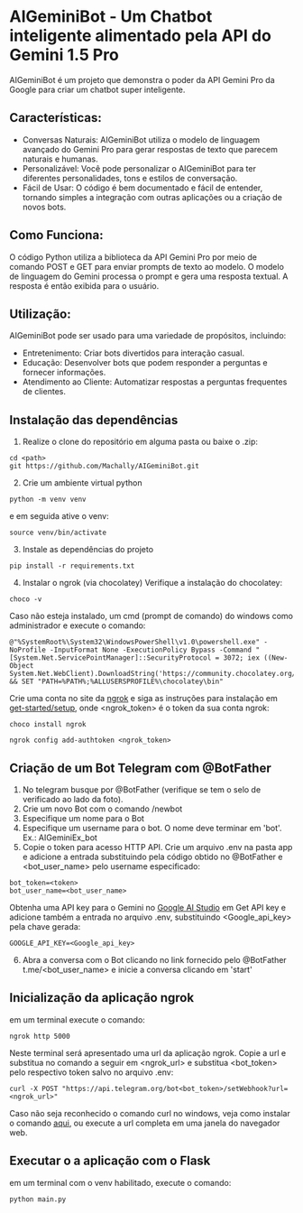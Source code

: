 # AIGeminiBot - Um Chatbot inteligente alimentado pela API do Gemini 1.5 Pro
AIGeminiBot é um projeto que demonstra o poder da API Gemini Pro da Google para criar um chatbot super inteligente.

## Características:
 - Conversas Naturais: AIGeminiBot utiliza o modelo de linguagem avançado do Gemini Pro para gerar respostas de texto que parecem naturais e humanas.
 - Personalizável: Você pode personalizar o AIGeminiBot para ter diferentes personalidades, tons e estilos de conversação.
 - Fácil de Usar: O código é bem documentado e fácil de entender, tornando simples a integração com outras aplicações ou a criação de novos bots.

## Como Funciona:
O código Python utiliza a biblioteca da API Gemini Pro por meio de comando POST e GET para enviar prompts de texto ao modelo. O modelo de linguagem do Gemini processa o prompt e gera uma resposta textual.
A resposta é então exibida para o usuário.

## Utilização:
AIGeminiBot pode ser usado para uma variedade de propósitos, incluindo:
- Entretenimento: Criar bots divertidos para interação casual.
- Educação: Desenvolver bots que podem responder a perguntas e fornecer informações.
- Atendimento ao Cliente: Automatizar respostas a perguntas frequentes de clientes.

## Instalação das dependências

1. Realize o clone do repositório em alguma pasta <path> ou baixe o .zip:
```shell
cd <path>
git https://github.com/Machally/AIGeminiBot.git
```

2. Crie um ambiente virtual python 
```shell
python -m venv venv
```
e em seguida ative o venv:
```shell
source venv/bin/activate
```
3. Instale as dependências do projeto
```shell
pip install -r requirements.txt
```

4. Instalar o ngrok (via chocolatey)
Verifique a instalação do chocolatey:
```shell
choco -v
```
Caso não esteja instalado, um cmd (prompt de comando) do windows como administrador e execute o comando:
```shell
@"%SystemRoot%\System32\WindowsPowerShell\v1.0\powershell.exe" -NoProfile -InputFormat None -ExecutionPolicy Bypass -Command "[System.Net.ServicePointManager]::SecurityProtocol = 3072; iex ((New-Object System.Net.WebClient).DownloadString('https://community.chocolatey.org/install.ps1'))" && SET "PATH=%PATH%;%ALLUSERSPROFILE%\chocolatey\bin"
```

Crie uma conta no site da [ngrok](https://ngrok.com/) e siga as instruções para instalação em [get-started/setup](https://dashboard.ngrok.com/get-started/setup/windows), onde <ngrok_token> é o token da sua conta ngrok:

```shell
choco install ngrok
```
```shell
ngrok config add-authtoken <ngrok_token>
```
## Criação de um Bot Telegram com @BotFather

1. No telegram busque por @BotFather (verifique se tem o selo de verificado ao lado da foto). 
2. Crie um novo Bot com o comando /newbot
3. Especifique um nome para o Bot
4. Especifique um username para o bot. O nome deve terminar em 'bot'. Ex.: AIGeminiEx_bot
5. Copie o token para acesso HTTP API. Crie um arquivo .env na pasta app e adicione a entrada substituindo <token> pela código obtido no @BotFather e <bot_user_name> pelo username especificado:

```shell
bot_token=<token>
bot_user_name=<bot_user_name>
```
Obtenha uma API key para o Gemini no [Google AI Studio](https://aistudio.google.com/) em Get API key e adicione também a entrada no arquivo .env, substituindo <Google_api_key> pela chave gerada:

```shell
GOOGLE_API_KEY=<Google_api_key>
```
6. Abra a conversa com o Bot clicando no link fornecido pelo @BotFather t.me/<bot_user_name> e inicie a conversa clicando em 'start'

## Inicialização da aplicação ngrok 
em um terminal execute o comando:
```shell
ngrok http 5000
```
Neste terminal será apresentado uma url da aplicação ngrok. Copie a url e substitua no comando a seguir em <ngrok_url> e substitua <bot_token> pelo respectivo token salvo no arquivo .env:
```shell
curl -X POST "https://api.telegram.org/bot<bot_token>/setWebhook?url=<ngrok_url>"
```
Caso não seja reconhecido o comando curl no windows, veja como instalar o comando [aqui](https://ramonduraes.net/2021/04/25/como-instalar-o-curl/), ou execute a url completa em uma janela do navegador web.

## Executar o a aplicação com o Flask
em um terminal com o venv habilitado, execute o comando:

```shell
python main.py
```


